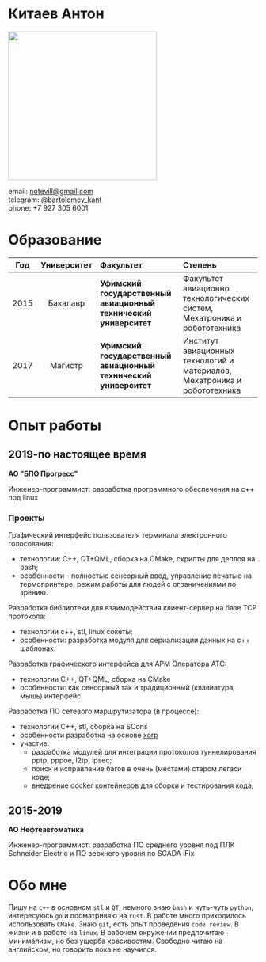 # Китаев Антон

<image src="images/photo.jpg" width="300"/>

email: [notevill@gmail.com](mailto:notevill@gmail.com) </br> 
telegram: [@bartolomey_kant](https://t.me/bartolomey_kant)</br>
phone: +7 927 305 6001

# Образование

| Год |  Университет | Факультет | Степень |
|:-:|:-: | :-- | :-- |
| 2015 | Бакалавр | **Уфимский государственный авиационный технический университет** | Факультет авиационно технологических систем, Мехатроника и робототехника |
| 2017 | Магистр | **Уфимский государственный авиационный технический университет** | Институт авиационных технологий и материалов, Мехатроника и робототехника |

# Опыт работы

## 2019-по настоящее время

**АО "БПО Прогресс"**

Инженер-программист: разработка программного обеспечения на с++ под linux

### Проекты
Графический интерфейс пользователя терминала электронного голосования:
 - технологии: С++, QT+QML, сборка на CMake, скрипты для деплоя на bash;
 - особенности - полностью сенсорный ввод, управление печатью на термопринтере, режим работы для людей с ограничениями по зрению.

Разработка библиотеки для взаимодействия клиент-сервер на базе TCP протокола:
- технологии c++, stl, linux сокеты;
- особенности: разработка модуля для сериализации данных на c++ шаблонах.

Разработка графического интерфейса для АРМ Оператора АТС:
- технологии C++, QT+QML, сборка на CMake
- особенности: как сенсорный так и традиционный (клавиатура, мышь) интерфейс.

Разработка ПО сетевого маршрутизатора (в процессе):
 - технологии C++, stl, сборка на SCons
 - особенности разработка на основе [xorp](https://github.com/greearb/xorp.ct)
 - участие:
	- разработка модулей для интеграции протоколов туннелирования pptp, pppoe, l2tp, ipsec;
	- поиск и исправление багов в очень (местами) старом легаси коде;
	- внедрение docker контейнеров для сборки и тестирования кода;

## 2015-2019

**АО Нефтеавтоматика**

Инженер-программист: разработка ПО среднего уровня под ПЛК Schneider Electric и ПО верхнего уровня по SCADA iFix

# Обо мне

Пишу на `с++` в основном `stl` и `QT`, немного знаю `bash` и чуть-чуть `python`, интересуюсь `go` и посматриваю на `rust`. В работе много приходилось использовать `CMake`. Знaю `git`, есть опыт проведения `code review`. В жизни и в работе на `linux`. В рабочем окружении предпочитаю минимализм, но без ущерба красивостям. Свободно читаю на английском, но говорить пока не научился.
